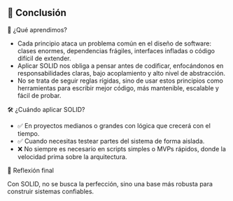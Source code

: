## 🧩 Conclusión

🧠 ¿Qué aprendimos?

- Cada principio ataca un problema común en el diseño de software: clases enormes, dependencias frágiles, interfaces infladas o código difícil de extender.
- Aplicar SOLID nos obliga a pensar antes de codificar, enfocándonos en responsabilidades claras, bajo acoplamiento y alto nivel de abstracción.
- No se trata de seguir reglas rígidas, sino de usar estos principios como herramientas para escribir mejor código, más mantenible, escalable y fácil de probar.

🛠️ ¿Cuándo aplicar SOLID?

- ✅ En proyectos medianos o grandes con lógica que crecerá con el tiempo.
- ✅ Cuando necesitas testear partes del sistema de forma aislada.
- ❌ No siempre es necesario en scripts simples o MVPs rápidos, donde la velocidad prima sobre la arquitectura.


💬 Reflexión final

Con SOLID, no se busca la perfección, sino una base más robusta para construir sistemas confiables.
